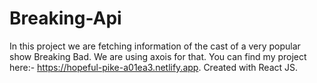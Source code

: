 # Breaking-Api

In this project we are fetching information of the cast of a very popular show Breaking Bad.
We are using axois for that.
You can find my project here:- https://hopeful-pike-a01ea3.netlify.app.
Created with React JS.
